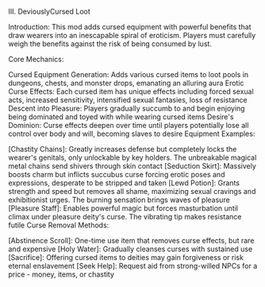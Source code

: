 III. DeviouslyCursed Loot

Introduction:
This mod adds cursed equipment with powerful benefits that draw wearers into an inescapable spiral of eroticism. Players must carefully weigh the benefits against the risk of being consumed by lust.

Core Mechanics:

Cursed Equipment Generation: Adds various cursed items to loot pools in dungeons, chests, and monster drops, emanating an alluring aura
Erotic Curse Effects: Each cursed item has unique effects including forced sexual acts, increased sensitivity, intensified sexual fantasies, loss of resistance
Descent into Pleasure: Players gradually succumb to and begin enjoying being dominated and toyed with while wearing cursed items
Desire's Dominion: Curse effects deepen over time until players potentially lose all control over body and will, becoming slaves to desire
Equipment Examples:

[Chastity Chains]: Greatly increases defense but completely locks the wearer's genitals, only unlockable by key holders. The unbreakable magical metal chains send shivers through skin contact
[Seduction Skirt]: Massively boosts charm but inflicts succubus curse forcing erotic poses and expressions, desperate to be stripped and taken
[Lewd Potion]: Grants strength and speed but removes all shame, maximizing sexual cravings and exhibitionist urges. The burning sensation brings waves of pleasure
[Pleasure Staff]: Enables powerful magic but forces masturbation until climax under pleasure deity's curse. The vibrating tip makes resistance futile
Curse Removal Methods:

[Abstinence Scroll]: One-time use item that removes curse effects, but rare and expensive
[Holy Water]: Gradually cleanses curses with sustained use
[Sacrifice]: Offering cursed items to deities may gain forgiveness or risk eternal enslavement
[Seek Help]: Request aid from strong-willed NPCs for a price - money, items, or chastity